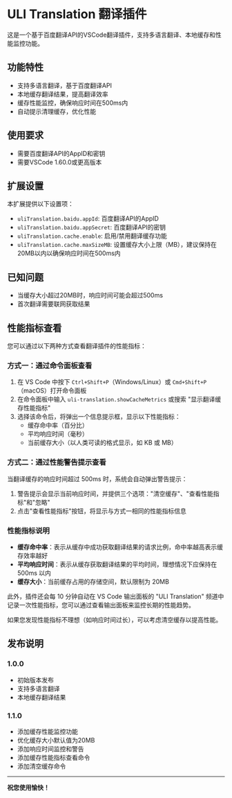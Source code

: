 # ULI Translation 翻译插件

这是一个基于百度翻译API的VSCode翻译插件，支持多语言翻译、本地缓存和性能监控功能。

## 功能特性

- 支持多语言翻译，基于百度翻译API
- 本地缓存翻译结果，提高翻译效率
- 缓存性能监控，确保响应时间在500ms内
- 自动提示清理缓存，优化性能

## 使用要求

- 需要百度翻译API的AppID和密钥
- 需要VSCode 1.60.0或更高版本

## 扩展设置

本扩展提供以下设置项：

- `uliTranslation.baidu.appId`: 百度翻译API的AppID
- `uliTranslation.baidu.appSecret`: 百度翻译API的密钥
- `uliTranslation.cache.enable`: 启用/禁用翻译缓存功能
- `uliTranslation.cache.maxSizeMB`: 设置缓存大小上限（MB），建议保持在20MB以内以确保响应时间在500ms内

## 已知问题

- 当缓存大小超过20MB时，响应时间可能会超过500ms
- 首次翻译需要联网获取结果

## 性能指标查看

您可以通过以下两种方式查看翻译插件的性能指标：

### 方式一：通过命令面板查看

1. 在 VS Code 中按下 `Ctrl+Shift+P`（Windows/Linux）或 `Cmd+Shift+P`（macOS）打开命令面板
2. 在命令面板中输入 `uli-translation.showCacheMetrics` 或搜索 "显示翻译缓存性能指标"
3. 选择该命令后，将弹出一个信息提示框，显示以下性能指标：
   - 缓存命中率（百分比）
   - 平均响应时间（毫秒）
   - 当前缓存大小（以人类可读的格式显示，如 KB 或 MB）

### 方式二：通过性能警告提示查看

当翻译缓存的响应时间超过 500ms 时，系统会自动弹出警告提示：

1. 警告提示会显示当前响应时间，并提供三个选项："清空缓存"、"查看性能指标"和"忽略"
2. 点击"查看性能指标"按钮，将显示与方式一相同的性能指标信息

### 性能指标说明

- **缓存命中率**：表示从缓存中成功获取翻译结果的请求比例，命中率越高表示缓存效率越好
- **平均响应时间**：表示从缓存获取翻译结果的平均时间，理想情况下应保持在 500ms 以内
- **缓存大小**：当前缓存占用的存储空间，默认限制为 20MB

此外，插件还会每 10 分钟自动在 VS Code 输出面板的 "ULI Translation" 频道中记录一次性能指标，您可以通过查看输出面板来监控长期的性能趋势。

如果您发现性能指标不理想（如响应时间过长），可以考虑清空缓存以提高性能。

## 发布说明

### 1.0.0

- 初始版本发布
- 支持多语言翻译
- 本地缓存翻译结果

### 1.1.0

- 添加缓存性能监控功能
- 优化缓存大小默认值为20MB
- 添加响应时间监控和警告
- 添加缓存性能指标查看命令
- 添加清空缓存命令

---

**祝您使用愉快！**
